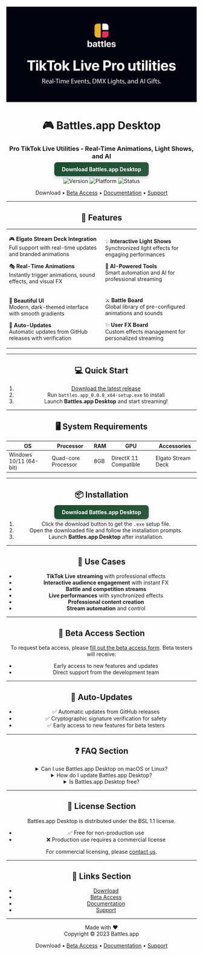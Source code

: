 <div align="center">

![Github banner](./.github/banner.jpg)

# 🎮 Battles.app Desktop

### Pro TikTok Live Utilities - Real-Time Animations, Light Shows, and AI

<a href="https://github.com/battles-app/desktop/releases/download/v0.0.8/battles.app_0.0.8_x64-setup.exe" style="background: linear-gradient(145deg, #1a4d2e, #2d5a3d); border: none; border-radius: 8px; box-shadow: 0px 4px 8px rgba(0, 0, 0, 0.2); color: white; padding: 10px 20px; text-decoration: none; font-weight: bold;">Download Battles.app Desktop</a>

![Version](https://img.shields.io/badge/version-0.0.8-blue?style=for-the-badge) ![Platform](https://img.shields.io/badge/platform-Windows_10/11-blueviolet?style=for-the-badge&logo=windows) ![Status](https://img.shields.io/badge/status-Closed_Beta-red?style=for-the-badge)

Download • [Beta Access](#beta-access-section) • [Documentation](#) • [Support](#)

---

</div>

<div align="center">

## 🚀 Features

<table>
<tr>
<td>

🎮 **Elgato Stream Deck Integration**  
Full support with real-time updates and branded animations

🎭 **Real-Time Animations**  
Instantly trigger animations, sound effects, and visual FX

</td>
<td>

💡 **Interactive Light Shows**  
Synchronized light effects for engaging performances

🤖 **AI-Powered Tools**  
Smart automation and AI for professional streaming

</td>
</tr>
<tr>
<td>

🎨 **Beautiful UI**  
Modern, dark-themed interface with smooth gradients

🔄 **Auto-Updates**  
Automatic updates from GitHub releases with verification

</td>
<td>

⚔️ **Battle Board**  
Global library of pre-configured animations and sounds

✨ **User FX Board**  
Custom effects management for personalized streaming

</td>
</tr>
</table>

---

## 💻 Quick Start

1. [Download the latest release](https://github.com/battles-app/desktop/releases/download/v0.0.8/battles.app_0.0.8_x64-setup.exe)
2. Run `battles.app_0.0.8_x64-setup.exe` to install
3. Launch **Battles.app Desktop** and start streaming!

---

## 🖥 System Requirements

| OS          | Processor       | RAM | GPU  | Accessories         |
|-------------|-----------------|-----|------|---------------------|
| Windows 10/11 (64-bit) | Quad-core Processor | 8GB | DirectX 11 Compatible | Elgato Stream Deck |

---

## 📦 Installation

<a href="https://github.com/battles-app/desktop/releases/download/v0.0.8/battles.app_0.0.8_x64-setup.exe" style="background: linear-gradient(145deg, #1a4d2e, #2d5a3d); border: none; border-radius: 8px; box-shadow: 0px 4px 8px rgba(0, 0, 0, 0.2); color: white; padding: 10px 20px; text-decoration: none; font-weight: bold;">Download Battles.app Desktop</a>

1. Click the download button to get the `.exe` setup file.
2. Open the downloaded file and follow the installation prompts.
3. Launch **Battles.app Desktop** after installation.

---

## 🌟 Use Cases

- **TikTok Live streaming** with professional effects
- **Interactive audience engagement** with instant FX
- **Battle and competition streams**
- **Live performances** with synchronized effects
- **Professional content creation**
- **Stream automation** and control

---

## 🔑 Beta Access Section

To request beta access, please [fill out the beta access form](#). Beta testers will receive:

- Early access to new features and updates
- Direct support from the development team

---

## 🔄 Auto-Updates

- ✅ Automatic updates from GitHub releases
- ✅ Cryptographic signature verification for safety
- ✅ Early access to new features for beta testers

---

## ❓ FAQ Section

<details>
<summary>Can I use Battles.app Desktop on macOS or Linux?</summary>
Currently, Battles.app Desktop is only available on Windows 10/11 platforms. We're exploring support for other operating systems.
</details>

<details>
<summary>How do I update Battles.app Desktop?</summary>
Battles.app Desktop automatically checks for and installs updates, so you always have the latest features and fixes.
</details>

<details>
<summary>Is Battles.app Desktop free?</summary>
Battles.app Desktop is free for non-commercial use under the BSL 1.1 license. Commercial use requires a paid license.
</details>

---

## 📄 License Section

Battles.app Desktop is distributed under the BSL 1.1 license. 

- ✅ Free for non-production use
- ❌ Production use requires a commercial license

For commercial licensing, please [contact us](#).

---

## 🔗 Links Section

- [Download](https://github.com/battles-app/desktop/releases/download/v0.0.8/battles.app_0.0.8_x64-setup.exe)
- [Beta Access](#beta-access-section)
- [Documentation](#)
- [Support](#)

---

<div align="center">

Made with ❤️  
Copyright © 2023 Battles.app

Download • [Beta Access](#beta-access-section) • [Documentation](#) • [Support](#)

</div>